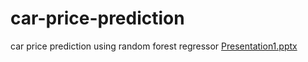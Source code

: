 # car-price-prediction
car price prediction using random forest regressor
[Presentation1.pptx](https://github.com/rahulboom/car-price-prediction/files/7223852/Presentation1.pptx)
